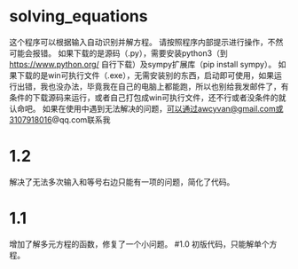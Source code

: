 # solving_equations
这个程序可以根据输入自动识别并解方程。
请按照程序内部提示进行操作，不然可能会报错。
如果下载的是源码（.py），需要安装python3（到 https://www.python.org/ 自行下载）及sympy扩展库（pip install sympy）。
如果下载的是win可执行文件（.exe），无需安装别的东西，启动即可使用，如果运行出错，我也没办法，毕竟我在自己的电脑上都能跑，所以也别给我发邮件了，有条件的下载源码来运行，或者自己打包成win可执行文件，还不行或者没条件的就认命吧。
如果在使用中遇到无法解决的问题，可以通过awcyvan@gmail.com或3107918016@qq.com联系我
# 1.2
解决了无法多次输入和等号右边只能有一项的问题，简化了代码。
# 1.1
增加了解多元方程的函数，修复了一个小问题。
#1.0
初版代码，只能解单个方程。
